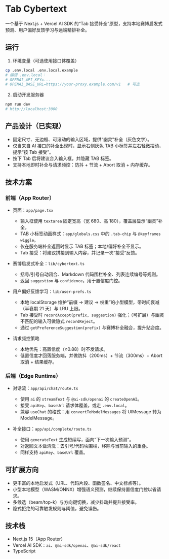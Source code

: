 # Tab Cybertext

一个基于 Next.js + Vercel AI SDK 的“Tab 接受补全”原型，支持本地赛博启发式预测、用户偏好反馈学习与远端精排补全。

## 运行

1) 环境变量（可选使用接口体覆盖）

```bash
cp .env.local .env.local.example
# 编辑 .env.local：
# OPENAI_API_KEY=...
# OPENAI_BASE_URL=https://your-proxy.example.com/v1   # 可选
```

2) 启动开发服务器

```bash
npm run dev
# http://localhost:3000
```

## 产品设计（已实现）

- 固定尺寸、无边框、可滚动的输入区域，提供“幽灵”补全（灰色文字）。
- 仅当来自 AI 接口的补全出现时，显示右侧灰色 TAB 小标签并左右轻微摆动，提示“按 Tab 接受”。
- 按下 Tab 后将建议合入输入框，并隐藏 TAB 标签。
- 支持本地即时补全与请求频控：防抖 + 节流 + Abort 取消 + 内存缓存。

## 技术方案

### 前端（App Router）

- 页面：`app/page.tsx`
  - 输入框使用 `textarea` 固定宽高（宽 680、高 180），覆盖层显示“幽灵”补全。
  - TAB 小标签动画样式：`app/globals.css` 中的 `.tab-chip` 与 `@keyframes wiggle`。
  - 仅在服务端补全返回时显示 TAB 标签；本地/偏好补全不显示。
  - Tab 接受：将建议拼接到输入内容，并记录一次“接受”反馈。

- 赛博启发式补全：`lib/cybertext.ts`
  - 括号/引号自动闭合、Markdown 代码围栏补全、列表连续编号等规则。
  - 返回 `suggestion` 与 `confidence`，用于置信度门控。

- 用户偏好反馈学习：`lib/user-prefs.ts`
  - 本地 localStorage 维护“前缀 → 建议 → 权重”的小型模型，带时间衰减（半衰期 21 天）与 LRU 上限。
  - Tab 接受时 `recordAccept(prefix, suggestion)` 强化；（可扩展）与幽灵不匹配的输入可做隐式 `recordReject`。
  - 通过 `getPreferenceSuggestion(prefix)` 与赛博补全融合，提升贴合度。

- 请求频控策略
  - 本地优先：高置信度（≥0.88）时不发请求。
  - 低置信度才回落服务端，并做防抖（200ms）+ 节流（300ms）+ Abort 取消 + 结果缓存。

### 后端（Edge Runtime）

- 对话流：`app/api/chat/route.ts`
  - 使用 `ai` 的 `streamText` 与 `@ai-sdk/openai` 的 `createOpenAI`。
  - 接受 `apiKey`、`baseUrl` 请求体覆盖，或走 `.env.local`。
  - 兼容 `useChat` 的格式：用 `convertToModelMessages` 将 UIMessage 转为 ModelMessage。

- 补全接口：`app/api/complete/route.ts`
  - 使用 `generateText` 生成短续写，面向“下一次输入预测”。
  - 对返回文本做清洗：去引号/代码块围栏，移除与当前输入的重叠。
  - 同样支持 `apiKey`、`baseUrl` 覆盖。

## 可扩展方向

- 更丰富的本地启发式（URL、代码片段、函数签名、中文标点等）。
- 小型本地模型（WASM/ONNX）增强语义预测，继续保持置信度门控以省请求。
- 多候选（beam/top-k）与方向键切换，减少抖动并提升接受率。
- 隐式拒绝的可靠触发规则与阈值，避免误伤。

## 技术栈

- Next.js 15（App Router）
- Vercel AI SDK：`ai`、`@ai-sdk/openai`、`@ai-sdk/react`
- TypeScript

#
